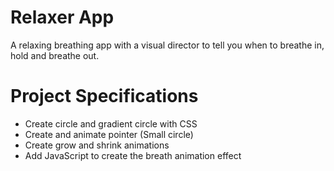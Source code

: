 # Relaxer App

A relaxing breathing app with a visual director to tell you when to breathe in, hold and breathe out.

# Project Specifications

- Create circle and gradient circle with CSS
- Create and animate pointer (Small circle)
- Create grow and shrink animations
- Add JavaScript to create the breath animation effect
